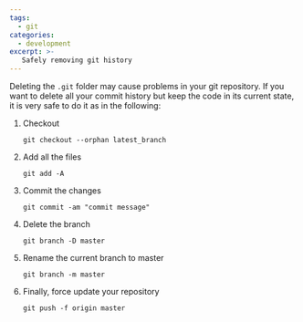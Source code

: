 ```yaml
---
tags:
  - git
categories:
  - development
excerpt: >-
   Safely removing git history
---
```

Deleting the  `.git`  folder may cause problems in your git repository. If you want to delete all your commit history but keep the code in its current state, it is very safe to do it as in the following:

1.  Checkout
    
    `git checkout --orphan latest_branch`
    
2.  Add all the files
    
    `git add -A`
    
3.  Commit the changes
    
    `git commit -am "commit message"`
    
4.  Delete the branch
    
    `git branch -D master`
    
5.  Rename the current branch to master
    
    `git branch -m master`
    
6.  Finally, force update your repository
    
    `git push -f origin master`
<!--stackedit_data:
eyJoaXN0b3J5IjpbLTY0MTY2NzA1MF19
-->